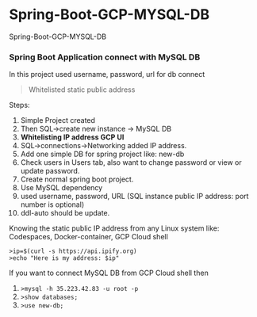 # Spring-Boot-GCP-MYSQL-DB
Spring-Boot-GCP-MYSQL-DB

### Spring Boot Application connect with MySQL DB

In this project used username, password, url for db connect

> Whitelisted static public address


Steps:

1. Simple Project created
2. Then SQL->create new instance -> MySQL DB
3. **Whitelisting IP address GCP UI** 
4. SQL->connections->Networking added IP address.
5. Add one simple DB for spring project like: new-db 
6. Check users in Users tab, also want to change password or view or update password.
7. Create normal spring boot project.
8. Use MySQL dependency
9. used username, password, URL (SQL instance public IP address: port number is optional)
10. ddl-auto should be update.

Knowing the static public IP address from any Linux system like: Codespaces, Docker-container, GCP Cloud shell
```
>ip=$(curl -s https://api.ipify.org)
>echo "Here is my address: $ip"
```

If you want to connect MySQL DB from GCP Cloud shell then

1. `>mysql -h 35.223.42.83 -u root -p`
2. `>show databases;`
3. `>use new-db;`
